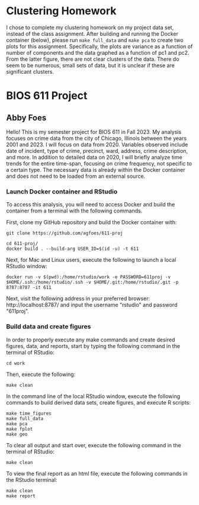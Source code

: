 # Clustering Homework
I chose to complete my clustering homework on my project data set, instead of the class assignment. After building and running the Docker container (below), please run ```make full_data``` and ```make pca``` to create two plots for this assignment. Specifically, the plots are variance as a function of number of components and the data graphed as a function of pc1 and pc2. From the latter figure, there are not clear clusters of the data. There do seem to be numerous, small sets of data, but it is unclear if these are significant clusters.

# BIOS 611 Project
## Abby Foes

Hello! This is my semester project for BIOS 611 in Fall 2023. My analysis focuses on crime data from the city of Chicago, Illinois between the years 2001 and 2023. I will focus on data from 2020. Variables observed include date of incident, type of crime, precinct, ward, address, crime description, and more. In addition to detailed data on 2020, I will briefly analyze time trends for the entire time-span, focusing on crime frequency, not specific to a certain type. The necessary data is already within the Docker container and does not need to be loaded from an external source.

### Launch Docker container and RStudio
To access this analysis, you will need to access Docker and build the container from a terminal with the following commands.

First, clone my GitHub repository and build the Docker container with: 
```
git clone https://github.com/agfoes/611-proj
```
```
cd 611-proj/
docker build . --build-arg USER_ID=$(id -u) -t 611
```
Next, for Mac and Linux users, execute the following to launch a local RStudio window:
```
docker run -v $(pwd):/home/rstudio/work -e PASSWORD=611proj -v $HOME/.ssh:/home/rstudio/.ssh -v $HOME/.git:/home/rstudio/.git -p 8787:8787 -it 611
```
Next, visit the following address in your preferred browser: http://localhost:8787/ and input the username "rstudio" and password "611proj".


### Build data and create figures
In order to properly execute any make commands and create desired figures, data, and reports, start by typing the following command in the terminal of RStudio:
```
cd work
```
Then, execute the following: 
```
make clean
```
In the command line of the local RStudio window, execute the following commands to build derived data sets, create figures, and execute R scripts:
```{r}
make time_figures
make full_data
make pca
make fplot
make geo
```
To clear all output and start over, execute the following command in the terminal of RStudio:
```{r}
make clean
```
To view the final report as an html file, execute the following commands in the RStudio terminal:
```
make clean
make report
```